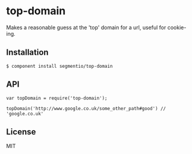 # top-domain

  Makes a reasonable guess at the 'top' domain for a url, useful for cookie-ing.

## Installation

    $ component install segmentio/top-domain

## API

```
var topDomain = require('top-domain');

topDomain('http://www.google.co.uk/some_other_path#good') // 'google.co.uk'
```
   

## License

  MIT
